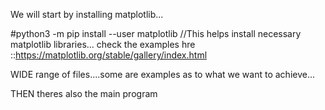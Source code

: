 We will start by installing matplotlib...

#python3 -m pip install --user matplotlib
//This helps install necessary matplotlib libraries...
check the examples hre ::https://matplotlib.org/stable/gallery/index.html


WIDE range of files....some are examples as to what we want to achieve...

THEN theres also the main program
